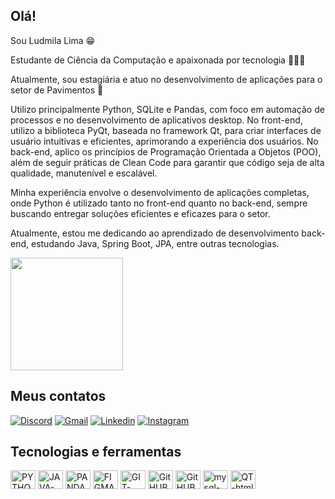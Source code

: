 ## Olá! 

Sou Ludmila Lima 😁

Estudante de Ciência da Computação e apaixonada por tecnologia 👩‍💻💓

Atualmente, sou estagiária e atuo no desenvolvimento de aplicações para o setor de Pavimentos 👷

Utilizo principalmente Python, SQLite e Pandas, com foco em automação de processos e no desenvolvimento de aplicativos desktop. No front-end, utilizo a biblioteca PyQt, baseada no framework Qt, para criar interfaces de usuário intuitivas e eficientes, aprimorando a experiência dos usuários. No back-end, aplico os princípios de Programação Orientada a Objetos (POO), além de seguir práticas de Clean Code para garantir que código seja de alta qualidade, manutenível e escalável.

Minha experiência envolve o desenvolvimento de aplicações completas, onde Python é utilizado tanto no front-end quanto no back-end, sempre buscando entregar soluções eficientes e eficazes para o setor.

Atualmente, estou me dedicando ao aprendizado de desenvolvimento back-end, estudando Java, Spring Boot, JPA, entre outras tecnologias.

<div>

   <img height="180em" src="https://github-readme-stats.vercel.app/api?username=ludmilaalima&show_icons=true&theme=synthwave&hide=stars"/>
   <!-- <img height="180em" src="https://github-readme-stats.vercel.app/api/top-langs/?username=ludmilaalima&layout=compact&theme=synthwave"/> -->

<div>

## Meus contatos

[![Discord](https://img.shields.io/badge/Discord-7289DA?style=for-the-badge&logo=discord&logoColor=white)](https://discord.com/users/ludmilaa.)
[![Gmail](https://img.shields.io/badge/Gmail-D14836?style=for-the-badge&logo=gmail&logoColor=white)](mailto:ludmilalima15z@gmail.com)
[![Linkedin](https://img.shields.io/badge/LinkedIn-0077B5?style=for-the-badge&logo=linkedin&logoColor=white)](https://www.linkedin.com/in/ludmila-lima-b43601215)
[![Instagram](https://img.shields.io/badge/Instagram-E4405F?style=for-the-badge&logo=instagram&logoColor=white)](https://www.instagram.com/a_ludmilaa/)

## Tecnologias e ferramentas

<div>

<img align="center" alt="PYTHON-html" height="30" width="40" src="https://cdn.jsdelivr.net/gh/devicons/devicon@latest/icons/python/python-original.svg"/>
<img align="center" alt="JAVA-html" height="30" width="40" src="https://cdn.jsdelivr.net/gh/devicons/devicon@latest/icons/java/java-original.svg"/>
<img align="center" alt="PANDAS-html" height="30" width="40" src="https://cdn.jsdelivr.net/gh/devicons/devicon@latest/icons/pandas/pandas-original.svg"/>
<img align="center" alt="FIGMA-html" height="30" width="40" src="https://cdn.jsdelivr.net/gh/devicons/devicon@latest/icons/figma/figma-original.svg"/>
<img align="center" alt="GIT-html" height="30" width="40" src="https://cdn.jsdelivr.net/gh/devicons/devicon@latest/icons/git/git-original.svg"/>
<img align="center" alt="GitHUB-html" height="30" width="40" src="https://cdn.jsdelivr.net/gh/devicons/devicon@latest/icons/github/github-original.svg"/>
<img align="center" alt="GitHUB-html" height="30" width="40" src="https://cdn.jsdelivr.net/gh/devicons/devicon@latest/icons/jira/jira-original.svg"/>
<img align="center" alt="mysql-html" height="30" width="40" src="https://cdn.jsdelivr.net/gh/devicons/devicon@latest/icons/mysql/mysql-original.svg"/>
<img align="center" alt="QT-html" height="30" width="40" src="https://cdn.jsdelivr.net/gh/devicons/devicon@latest/icons/qt/qt-original.svg"/>

<div>

